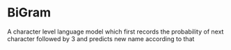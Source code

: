 # BiGram
A character level language model which first records the probability of next character followed by 3 and predicts new name according to that
